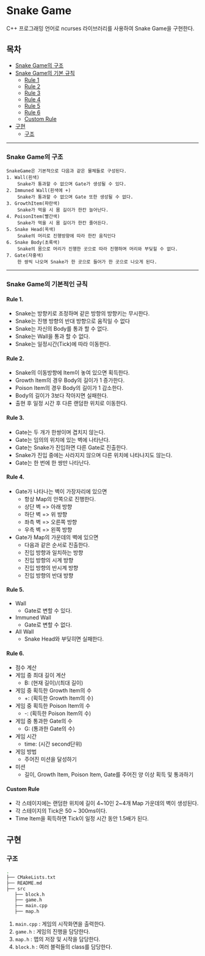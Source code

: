 # Snake Game

C++ 프로그래밍 언어로 ncurses 라이브러리를 사용하여 Snake Game을 구현한다.

## 목차
 - [Snake Game의 구조](#snake-game의-구조)
 - [Snake Game의 기본 규칙](#snake-game의-기본적인-규칙)
   - [Rule 1](#rule-1)
   - [Rule 2](#rule-2)
   - [Rule 3](#rule-3)
   - [Rule 4](#rule-4)
   - [Rule 5](#rule-5)
   - [Rule 6](#rule-6)
   - [Custom Rule](#custom-rule)
 - [구현](#구현)
   - [구조](#구조)

---------------
### Snake Game의 구조
    SnakeGame은 기본적으로 다음과 같은 물체들로 구성된다.
    1. Wall(흰색)
        Snake가 통과할 수 없으며 Gate가 생성될 수 있다.
    2. Immuned Wall(흰색에 +)
        Snake가 통과할 수 없으며 Gate 또한 생성될 수 없다.
    3. GrowthItem(파란색)
        Snake가 먹을 시 몸 길이가 한칸 늘어난다.
    4. PoisonItem(빨간색)
        Snake가 먹을 시 몸 길이가 한칸 줄어든다.
    5. Snake Head(옥색)
        Snake의 머리로 진행방향에 따라 한칸 움직인다
    6. Snake Body(초록색)
        Snake의 몸으로 머리가 진행한 곳으로 따라 진행하며 머리와 부딪힐 수 없다.
    7. Gate(자홍색)
        한 쌍씩 나오며 Snake가 한 곳으로 들어가 한 곳으로 나오게 된다.

-------
    
### Snake Game의 기본적인 규칙

#### Rule 1.
  + Snake는 방향키로 조정하며 같은 방향의 방향키는 무시한다.
  + Snake는 진행 방향의 반대 방향으로 움직일 수 없다
  + Snake는 자신의 Body를 통과 할 수 없다.
  + Snake는 Wall을 통과 할 수 없다.
  + Snake는 일정시간(Tick)에 따라 이동한다.
 
#### Rule 2.
  + Snake의 이동방향에 Item이 놓여 있으면 획득한다.
  + Growth Item의 경우 Body의 길이가 1 증가한다.
  + Poison Item의 경우 Body의 길이가 1 감소한다.
  + Body의 길이가 3보다 작아지면 실패한다.
  + 출현 후 일정 시간 후 다른 랜덤한 위치로 이동한다.

#### Rule 3.
  + Gate는 두 개가 한쌍이며 겹치지 않는다.
  + Gate는 임의의 위치에 있는 벽에 나타난다.
  + Gate는 Snake가 진입하면 다른 Gate로 진출한다.
  + Snake가 진입 중에는 사라지지 않으며 다른 위치에 나타나지도 않는다.
  + Gate는 한 번에 한 쌍만 나타난다.
 
#### Rule 4.
  + Gate가 나타나는 벽이 가장자리에 있으면
    - 항상 Map의 안쪽으로 진행한다.
    - 상단 벽 => 아래 방향
    - 하단 벽 => 위 방향
    - 좌측 벽 => 오른쪽 방향
    - 우측 벽 => 왼쪽 방향
  + Gate가 Map의 가운데의 벽에 있으면
    - 다음과 같은 순서로 진출한다.
    - 진입 방향과 일치하는 방향
    - 진입 방향의 시계 방향
    - 진입 방향의 반시계 방향
    - 진입 방향의 반대 방향

#### Rule 5.
  + Wall
    - Gate로 변할 수 있다.
  + Immuned Wall
    - Gate로 변할 수 없다.
  + All Wall
    - Snake Head와 부딪히면 실패한다.

#### Rule 6.
  + 점수 계산
  + 게임 중 최대 길이 계산
    - B: (현재 길이)/(최대 길이)
  + 게임 중 획득한 Growth Item의 수
    - +: (획득한 Growth Item의 수)
  + 게임 중 획득한 Poison Item의 수
    - -: (획득한 Poison Item의 수)
  + 게임 중 통과한 Gate의 수
    - G: (통과한 Gate의 수)
  + 게임 시간
    - time: (시간 second단위)
  + 게임 방법
    - 주어진 미션을 달성하기
  + 미션
    - 길이, Growth Item, Poison Item, Gate를 주어진 양 이상 획득 및 통과하기

#### Custom Rule
  + 각 스테이지에는 랜덤한 위치에 길이 4~10인 2~4개 Map 가운데의 벽이 생성된다.
  + 각 스테이지의 Tick은 50 ~ 300ms이다.
  + Time Item을 획득하면 Tick이 일정 시간 동안 1.5배가 된다.

## 구현

### 구조
 ```bash
 .
 ├── CMakeLists.txt
 ├── README.md
 ├── src
    ├── block.h
    ├── game.h
    ├── main.cpp
    ├── map.h
 ```

 1. `main.cpp` : 게임의 시작화면을 출력한다.
 2. `game.h` : 게임의 진행을 담당한다.
 3. `map.h` : 맵의 저장 및 시작을 담당한다.
 4. `block.h` : 여러 블럭들의 class를 담당한다.